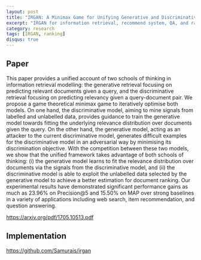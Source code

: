 ```yaml
---
layout: post
title: "IRGAN: A Minimax Game for Unifying Generative and Discriminative Information Retrieval Models"
excerpt: "IRGAN for information retrieval, recommend system, QA, and ranking. The generative retrieval focusing on predicting relevant documents given a query, and the discriminative retrieval focusing on predicting relevancy given a query-document pair. "
category: research
tags: [IRGAN, ranking]
disqus: true
---
```


## Paper
This paper provides a unified account of two schools of thinking in information retrieval modelling: the generative retrieval focusing on predicting relevant documents given a query, and the discriminative retrieval focusing on predicting relevancy given a query-document pair. We propose a game theoretical minimax game to iteratively optimise both models. On one hand, the discriminative model, aiming to mine signals from labelled and unlabelled data, provides guidance to train the generative model towards fitting the underlying relevance distribution over documents given the query. On the other hand, the generative model, acting as an attacker to the current discriminative model, generates difficult examples for the discriminative model in an adversarial way by minimising its discrimination objective. With the competition between these two models, we show that the unified framework takes advantage of both schools of thinking: (i) the generative model learns to fit the relevance distribution over documents via the signals from the discriminative model, and (ii) the discriminative model is able to exploit the unlabelled data selected by the generative model to achieve a better estimation for document ranking. Our experimental results have demonstrated significant performance gains as much as 23.96% on Precision@5 and 15.50% on MAP over strong baselines in a variety of applications including web search, item recommendation, and question answering.

https://arxiv.org/pdf/1705.10513.pdf

## Implementation
https://github.com/Samurais/irgan